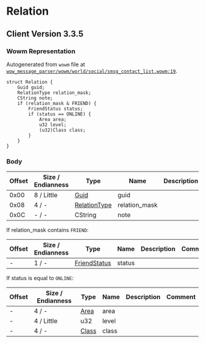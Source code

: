 # Relation

## Client Version 3.3.5

### Wowm Representation

Autogenerated from `wowm` file at [`wow_message_parser/wowm/world/social/smsg_contact_list.wowm:19`](https://github.com/gtker/wow_messages/tree/main/wow_message_parser/wowm/world/social/smsg_contact_list.wowm#L19).
```rust,ignore
struct Relation {
    Guid guid;
    RelationType relation_mask;
    CString note;
    if (relation_mask & FRIEND) {
        FriendStatus status;
        if (status == ONLINE) {
            Area area;
            u32 level;
            (u32)Class class;
        }
    }
}
```
### Body

| Offset | Size / Endianness | Type | Name | Description | Comment |
| ------ | ----------------- | ---- | ---- | ----------- | ------- |
| 0x00 | 8 / Little | [Guid](../spec/packed-guid.md) | guid |  |  |
| 0x08 | 4 / - | [RelationType](relationtype.md) | relation_mask |  |  |
| 0x0C | - / - | CString | note |  |  |

If relation_mask contains `FRIEND`:

| Offset | Size / Endianness | Type | Name | Description | Comment |
| ------ | ----------------- | ---- | ---- | ----------- | ------- |
| - | 1 / - | [FriendStatus](friendstatus.md) | status |  |  |

If status is equal to `ONLINE`:

| Offset | Size / Endianness | Type | Name | Description | Comment |
| ------ | ----------------- | ---- | ---- | ----------- | ------- |
| - | 4 / - | [Area](area.md) | area |  |  |
| - | 4 / Little | u32 | level |  |  |
| - | 4 / - | [Class](class.md) | class |  |  |

